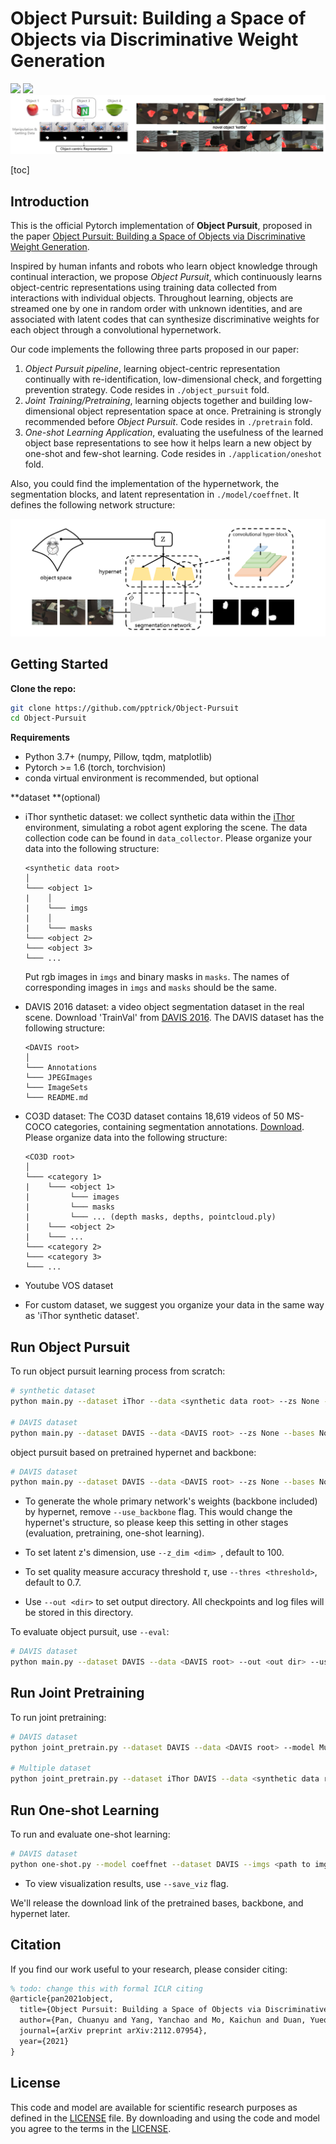 # Object Pursuit: Building a Space of Objects via Discriminative Weight Generation
<a href="https://pytorch.org/"><img src="https://img.shields.io/badge/PyTorch-v1.7.1-red.svg?logo=PyTorch&style=for-the-badge" /></a> <a href="#"><img src="https://img.shields.io/badge/python-v3.7+-blue.svg?logo=python&style=for-the-badge" /></a>
 <img src="img/demo.png" style="zoom:100%">

[toc]

## Introduction

This is the official Pytorch implementation of **Object Pursuit**, proposed in the paper [Object Pursuit: Building a Space of Objects via Discriminative Weight Generation](https://arxiv.org/pdf/2112.07954.pdf).

Inspired by human infants and robots who learn object knowledge through continual interaction, we propose *Object Pursuit*, which continuously learns object-centric representations using training data collected from interactions with individual objects. Throughout learning, objects are streamed one by one in random order with unknown identities, and are associated with latent codes that can synthesize discriminative weights for each object through a convolutional hypernetwork.

Our code implements the following three parts proposed in our paper:

1. *Object Pursuit pipeline*, learning object-centric representation continually with re-identification, low-dimensional check, and forgetting prevention strategy. Code resides in `./object_pursuit` fold.
2. *Joint Training/Pretraining*, learning objects together and building low-dimensional object representation space at once. Pretraining is strongly recommended before *Object Pursuit*. Code resides in `./pretrain` fold. 
3. *One-shot Learning Application*, evaluating the usefulness of the learned object base representations to see how it helps learn a new object by one-shot and few-shot learning. Code resides in `./application/oneshot` fold. 

Also, you could find the implementation of the hypernetwork, the segmentation blocks, and latent representation in `./model/coeffnet`. It defines the following network structure:

<img src="img/architecture.png" style="zoom:100%">

## Getting Started

**Clone the repo:**

```bash
git clone https://github.com/pptrick/Object-Pursuit
cd Object-Pursuit
```

**Requirements**

- Python 3.7+ (numpy, Pillow, tqdm, matplotlib)
- Pytorch >= 1.6 (torch, torchvision)
- conda virtual environment is recommended, but optional

**dataset **(optional)

- iThor synthetic dataset: we collect synthetic data within the [iThor](https://ai2thor.allenai.org/ithor) environment, simulating a robot agent exploring the scene. The data collection code can be found in `data_collector`. Please organize your data into the following structure:

  ```
  <synthetic data root>
  │
  └─── <object 1>
  |    │
  |    └─── imgs
  |    │
  |    └─── masks
  └─── <object 2>    
  └─── <object 3>
  └─── ...
  ```

  Put rgb images in `imgs` and binary masks in `masks`. The names of corresponding images in `imgs` and `masks` should be the same. 

- DAVIS 2016 dataset: a video object segmentation dataset in the real scene. Download 'TrainVal' from [DAVIS 2016](https://davischallenge.org/davis2016/code.html). The DAVIS dataset has the following structure:

  ```
  <DAVIS root>
  │
  └─── Annotations
  └─── JPEGImages
  └─── ImageSets
  └─── README.md
  ```

- CO3D dataset: The CO3D dataset contains 18,619 videos of 50 MS-COCO categories, containing segmentation annotations. [Download](https://ai.facebook.com/datasets/co3d-downloads/). Please organize data into the following structure:

  ```
  <CO3D root>
  │
  └─── <category 1>
  |    └─── <object 1>
  |         └─── images
  |         └─── masks
  |         └─── ... (depth masks, depths, pointcloud.ply)
  |    └─── <object 2>
  |    └─── ...
  └─── <category 2>    
  └─── <category 3>
  └─── ...
  ```

- Youtube VOS dataset

- For custom dataset, we suggest you organize your data in the same way as 'iThor synthetic dataset'.

## Run Object Pursuit

To run object pursuit learning process from scratch:

```bash
# synthetic dataset
python main.py --dataset iThor --data <synthetic data root> --zs None --bases None --backbone None --hypernet None --use_backbone

# DAVIS dataset
python main.py --dataset DAVIS --data <DAVIS root> --zs None --bases None --backbone None --hypernet None --use_backbone
```

object pursuit based on pretrained hypernet and backbone:

```bash
# DAVIS dataset
python main.py --dataset DAVIS --data <DAVIS root> --zs None --bases None --backbone <path to backbone model .pth> --hypernet <path to hypernet model .pth> --use_backbone
```

- To generate the whole primary network's weights (backbone included) by hypernet, remove `--use_backbone` flag. This would change the hypernet's structure, so please keep this setting in other stages (evaluation, pretraining, one-shot learning).

- To set latent z's dimension, use `--z_dim <dim> `, default to 100.

- To set quality measure accuracy threshold $\tau$, use `--thres <threshold>`, default to 0.7.
- Use `--out <dir>` to set output directory. All checkpoints and log files will be stored in this directory.

To evaluate object pursuit, use `--eval`:

```bash
# DAVIS dataset
python main.py --dataset DAVIS --data <DAVIS root> --out <out dir> --use_backbone --eval
```

## Run Joint Pretraining

To run joint pretraining:

```bash
# DAVIS dataset
python joint_pretrain.py --dataset DAVIS --data <DAVIS root> --model Multinet --use_backbone --save_ckpt

# Multiple dataset
python joint_pretrain.py --dataset iThor DAVIS --data <synthetic data root> <DAVIS root> --model Multinet --use_backbone --save_ckpt
```

## Run One-shot Learning

To run and evaluate one-shot learning:

```bash
# DAVIS dataset
python one-shot.py --model coeffnet --dataset DAVIS --imgs <path to imgs> --masks <path to masks> --bases <path to bases> --backbone <path to backbone> --hypernet <path to hypernet> --use_backbone
```

- To view visualization results, use `--save_viz` flag.

We'll release the download link of the pretrained bases, backbone, and hypernet later.

## Citation

If you find our work useful to your research, please consider citing:

```latex
% todo: change this with formal ICLR citing
@article{pan2021object,
  title={Object Pursuit: Building a Space of Objects via Discriminative Weight Generation},
  author={Pan, Chuanyu and Yang, Yanchao and Mo, Kaichun and Duan, Yueqi and Guibas, Leonidas},
  journal={arXiv preprint arXiv:2112.07954},
  year={2021}
}
```

## License

This code and model are available for scientific research purposes as defined in the [LICENSE](https://github.com/pptrick/Object-Pursuit/blob/main/LICENSE) file. By downloading and using the code and model you agree to the terms in the [LICENSE](https://github.com/pptrick/Object-Pursuit/blob/main/LICENSE).